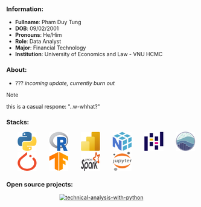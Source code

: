 ### Information:
- **Fullname**: Pham Duy Tung
- **DOB**: 09/02/2001
- **Pronouns**: He/Him
- **Role**: Data Analyst
- **Major**: Financial Technology
- **Institution**: University of Economics and Law - VNU HCMC

### About:
- ??? *incoming update, currently burn out*

>[!NOTE]
> this is a casual respone: "..w-whhat?"

### Stacks:
<div align="left">
  <img src="resource_tech_stack_svg/python.svg" width="50" height="50" style="margin-left: 30px;"/> 
  <img src="resource_tech_stack_svg/r-lang.svg" width="50" height="50" style="margin-left: 30px;"/> 
  <img src="resource_tech_stack_svg/microsoft-power-bi.svg" width="50" height="50" style="margin-left: 30px;"/> 
  <img src="resource_tech_stack_svg/numpy.svg" width="50" height="50" style="margin-left: 30px;"/> 
  <img src="resource_tech_stack_svg/pandas-icon.svg" width="50" height="50" style="margin-left: 30px;"/> 
  <img src="resource_tech_stack_svg/seaborn-icon.svg" width="50" height="50" style="margin-left: 30px;"/> 
  <img src="resource_tech_stack_svg/pytorch-icon.svg" width="50" height="50" style="margin-left: 30px;"/>
  <img src="resource_tech_stack_svg/tensorflow.svg" width="50" height="50" style="margin-left: 30px;"/>
  <img src="resource_tech_stack_svg/apache-spark.svg" width="50" height="50" style="margin-left: 30px;"/>
  <img src="resource_tech_stack_svg/jupyter.svg" width="50" height="50"  style="margin-left: 30px;"/>
</div>

### Open source projects:
<p align="center">
  <a href="https://github.com/TungPhamDuy/anomaly-detection-in-industry-manufacturing"><img width="30%" src="https://denvercoder1-github-readme-stats.vercel.app/api/pin/?username=TungPhamDuy&repo=technical-analysis-with-python&hide_border=true&bg_color=89c4ff&title_color=005ab3&icon_color=F8D866&theme=react&show_icons=false" alt="technical-analysis-with-python"></a>
